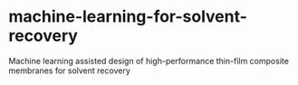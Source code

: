# machine-learning-for-solvent-recovery
Machine learning assisted design of high-performance thin-film composite membranes for solvent recovery
